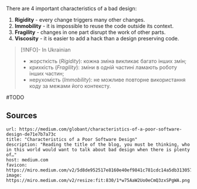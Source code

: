 There are 4 important characteristics of a bad design:
1. **Rigidity** - every change triggers many other changes.
2. **Immobility** - it is impossible to reuse the code outside its context.
3. **Fragility** - changes in one part disrupt the work of other parts.
4. **Viscosity** - it is easier to add a hack than a design preserving code.

> [!INFO]- In Ukrainian
> - жорсткість (_Rigidity_): кожна зміна викликає багато інших змін;
> - крихкість (_Fragility_): зміни в одній частині ламають роботу інших частин;
> - нерухомість (_Immobility_): не можливе повторне використання коду за межами його контексту.

#TODO 
## Sources

```cardlink
url: https://medium.com/globant/characteristics-of-a-poor-software-design-de71e7b7a73c
title: "Characteristics of a Poor Software Design"
description: "Reading the title of the blog, you must be thinking, who in this world would want to talk about bad design when there is plenty of…"
host: medium.com
favicon: https://miro.medium.com/v2/5d8de952517e8160e40ef9841c781cdc14a5db313057fa3c3de41c6f5b494b19
image: https://miro.medium.com/v2/resize:fit:830/1*w75AaW2Uo0eCmQ3zxSPgWA.png
```

